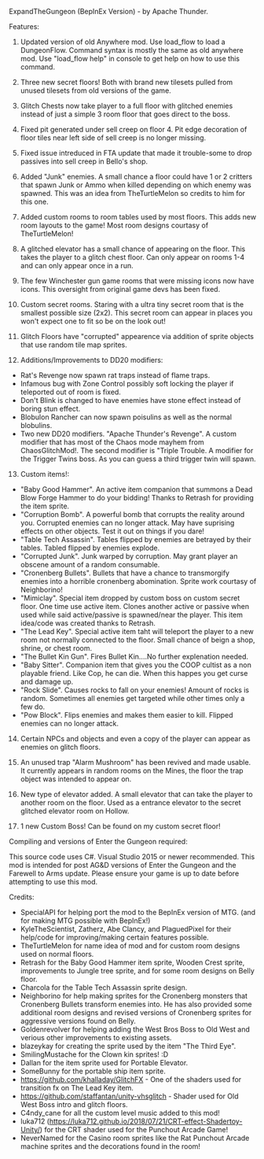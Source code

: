 ExpandTheGungeon (BepInEx Version) - by Apache Thunder.

Features:

1. Updated version of old Anywhere mod. Use load_flow to load a DungeonFlow. Command syntax is mostly the same as old anywhere mod. Use "load_flow help" in console to get help on how to use this command.

2. Three new secret floors! Both with brand new tilesets pulled from unused tilesets from old versions of the game.

3. Glitch Chests now take player to a full floor with glitched enemies instead of just a simple 3 room floor that goes direct to the boss.

4. Fixed pit generated under sell creep on floor 4. Pit edge decoration of floor tiles near left side of sell creep is no longer missing.

5. Fixed issue intreduced in FTA update that made it trouble-some to drop passives into sell creep in Bello's shop.

6. Added "Junk" enemies. A small chance a floor could have 1 or 2 critters that spawn Junk or Ammo when killed depending on which enemy was spawned. This was an idea from TheTurtleMelon so credits to him for this one.

7. Added custom rooms to room tables used by most floors. This adds new room layouts to the game! Most room designs courtasy of TheTurtleMelon!

8. A glitched elevator has a small chance of appearing on the floor. This takes the player to a glitch chest floor. Can only appear on rooms 1-4 and can only appear once in a run.

9. The few Winchester gun game rooms that were missing icons now have icons. This oversight from original game devs has been fixed.

10. Custom secret rooms. Staring with a ultra tiny secret room that is the smallest possible size (2x2). This secret room can appear in places you won't expect one to fit so be on the look out!

11. Glitch Floors have "corrupted" appearence via addition of sprite objects that use random tile map sprites.

12. Additions/Improvements to DD20 modifiers:

 * Rat's Revenge now spawn rat traps instead of flame traps. 
 * Infamous bug with Zone Control possibly soft locking the player if teleported out of room is fixed.
 * Don't Blink is changed to have enemies have stone effect instead of boring stun effect.
 * Blobulon Rancher can now spawn poisulins as well as the normal blobulins.
 * Two new DD20 modifiers. "Apache Thunder's Revenge". A custom modifier that has most of the Chaos mode mayhem from ChaosGlitchMod!. The second modifier is "Triple Trouble. A modifier for the Trigger Twins boss. As you can guess a third trigger twin will spawn.
 
13. Custom items!:
 * "Baby Good Hammer". An active item companion that summons a Dead Blow Forge Hammer to do your bidding! Thanks to Retrash for providing the item sprite.
 * "Corruption Bomb". A powerful bomb that corrupts the reality around you. Corrupted enemies can no longer attack. May have suprising effects on other objects. Test it out on things if you dare!
 * "Table Tech Assassin". Tables flipped by enemies are betrayed by their tables. Tabled flipped by enemies explode.
 * "Corrupted Junk". Junk warped by corruption. May grant player an obscene amount of a random consumable.
 * "Cronenberg Bullets". Bullets that have a chance to transmorgify enemies into a horrible cronenberg abomination. Sprite work courtasy of Neighborino!
 * "Mimiclay". Special item dropped by custom boss on custom secret floor. One time use active item. Clones another active or passive when used while said active/passive is spawned/near the player. This item idea/code was created thanks to Retrash.
 * "The Lead Key". Special active item taht will teleport the player to a new room not normally connected to the floor. Small chance of beign a shop, shrine, or chest room.
 * "The Bullet Kin Gun". Fires Bullet Kin....No further explenation needed.
 * "Baby Sitter". Companion item that gives you the COOP cultist as a non playable friend. Like Cop, he can die. When this happes you get curse and damage up.
 * "Rock Slide". Causes rocks to fall on your enemies! Amount of rocks is random. Sometimes all enemies get targeted while other times only a few do.
 * "Pow Block". Flips enemies and makes them easier to kill. Flipped enemies can no longer attack.
 
14. Certain NPCs and objects and even a copy of the player can appear as enemies on glitch floors.

15. An unused trap "Alarm Mushroom" has been revived and made usable. It currently appears in random rooms on the Mines, the floor the trap object was intended to appear on.

16. New type of elevator added. A small elevator that can take the player to another room on the floor. Used as a entrance elevator to the secret glitched elevator room on Hollow.

17. 1 new Custom Boss! Can be found on my custom secret floor!

Compiling and versions of Enter the Gungeon required:

This source code uses C#. Visual Studio 2015 or newer recommended.
This mod is intended for post AG&D versions of Enter the Gungeon and the Farewell to Arms update. Please ensure your game is up to date before attempting to use this mod.


Credits:

* SpecialAPI for helping port the mod to the BepInEx version of MTG. (and for making MTG possible with BepInEx!)
* KyleTheScientist, Zatherz, Abe Clancy, and PlaguedPixel for their help/code for improving/making certain features possible.
* TheTurtleMelon for name idea of mod and for custom room designs used on normal floors.
* Retrash for the Baby Good Hammer item sprite, Wooden Crest sprite, improvements to Jungle tree sprite, and for some room designs on Belly floor.
* Charcola for the Table Tech Assassin sprite design.
* Neighborino for help making sprites for the Cronenberg monsters that Cronenberg Bullets transform enemies into. He has also provided some additional room designs and revised versions of Cronenberg sprites for aggressive versions found on Belly.
* Goldenrevolver for helping adding the West Bros Boss to Old West and verious other improvements to existing assets.
* blazeykay for creating the sprite used by the item "The Third Eye".
* SmilingMustache for the Clown kin sprites! :D
* Dallan for the item sprite used for Portable Elevator.
* SomeBunny for the portable ship item sprite.
* https://github.com/khalladay/GlitchFX - One of the shaders used for transition fx on The Lead Key item.
* https://github.com/staffantan/unity-vhsglitch - Shader used for Old West Boss intro and glitch floors.
* C4ndy_cane for all the custom level music added to this mod!
* luka712 (https://luka712.github.io/2018/07/21/CRT-effect-Shadertoy-Unity/) for the CRT shader used for the Punchout Arcade Game!
* NeverNamed for the Casino room sprites like the Rat Punchout Arcade machine sprites and the decorations found in the room!
